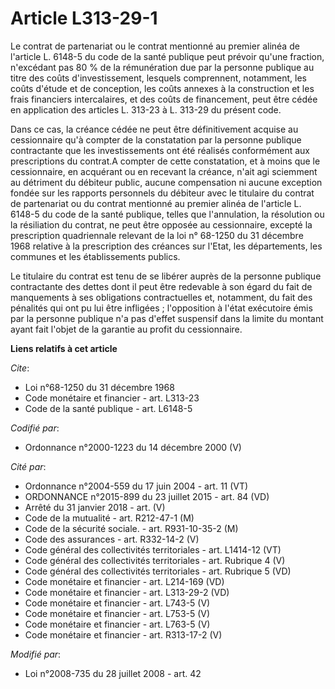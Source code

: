 # Article L313-29-1

Le contrat de partenariat ou le contrat mentionné au premier alinéa de l'article L. 6148-5 du code de la santé publique peut
prévoir qu'une fraction, n'excédant pas 80 % de la rémunération due par la personne publique au titre des coûts
d'investissement, lesquels comprennent, notamment, les coûts d'étude et de conception, les coûts annexes à la construction et
les frais financiers intercalaires, et des coûts de financement, peut être cédée en application des articles L. 313-23 à L.
313-29 du présent code. 

Dans ce cas, la créance cédée ne peut être définitivement acquise au cessionnaire qu'à compter de la constatation par la
personne publique contractante que les investissements ont été réalisés conformément aux prescriptions du contrat.A compter
de cette constatation, et à moins que le cessionnaire, en acquérant ou en recevant la créance, n'ait agi sciemment au
détriment du débiteur public, aucune compensation ni aucune exception fondée sur les rapports personnels du débiteur avec le
titulaire du contrat de partenariat ou du contrat mentionné au premier alinéa de l'article L. 6148-5 du code de la santé
publique, telles que l'annulation, la résolution ou la résiliation du contrat, ne peut être opposée au cessionnaire, excepté
la prescription quadriennale relevant de la loi n° 68-1250 du 31 décembre 1968 relative à la prescription des créances sur
l'Etat, les départements, les communes et les établissements publics. 

Le titulaire du contrat est tenu de se libérer auprès de la personne publique contractante des dettes dont il peut être
redevable à son égard du fait de manquements à ses obligations contractuelles et, notamment, du fait des pénalités qui ont pu
lui être infligées ; l'opposition à l'état exécutoire émis par la personne publique n'a pas d'effet suspensif dans la limite
du montant ayant fait l'objet de la garantie au profit du cessionnaire.

**Liens relatifs à cet article**

_Cite_:

  - Loi n°68-1250 du 31 décembre 1968
  - Code monétaire et financier - art. L313-23
  - Code de la santé publique - art. L6148-5

_Codifié par_:

  - Ordonnance n°2000-1223 du 14 décembre 2000 (V)

_Cité par_:

  - Ordonnance n°2004-559 du 17 juin 2004 - art. 11 (VT)
  - ORDONNANCE n°2015-899 du 23 juillet 2015 - art. 84 (VD)
  - Arrêté du 31 janvier 2018 - art. (V)
  - Code de la mutualité - art. R212-47-1 (M)
  - Code de la sécurité sociale. - art. R931-10-35-2 (M)
  - Code des assurances - art. R332-14-2 (V)
  - Code général des collectivités territoriales - art. L1414-12 (VT)
  - Code général des collectivités territoriales - art. Rubrique 4 (V)
  - Code général des collectivités territoriales - art. Rubrique 5 (VD)
  - Code monétaire et financier - art. L214-169 (VD)
  - Code monétaire et financier - art. L313-29-2 (VD)
  - Code monétaire et financier - art. L743-5 (V)
  - Code monétaire et financier - art. L753-5 (V)
  - Code monétaire et financier - art. L763-5 (V)
  - Code monétaire et financier - art. R313-17-2 (V)

_Modifié par_:

  - Loi n°2008-735 du 28 juillet 2008 - art. 42

